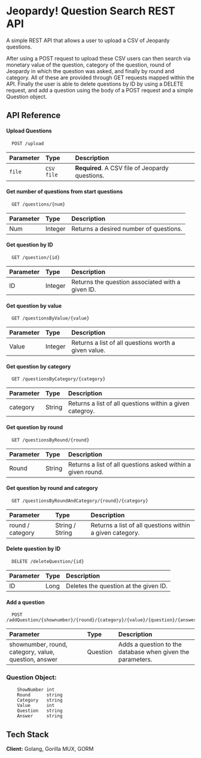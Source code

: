 
# Jeopardy! Question Search REST API

A simple REST API that allows a user to upload a CSV of Jeopardy questions.

After using a POST request to upload these CSV users can then search via monetary value of the question, category of the question, round of Jeopardy in which the question was asked, and finally by round and category. All of these are provided through GET requests mapped within the API. Finally the user is able to delete questions by ID by using a DELETE request, and add a question using the body of a POST request and a simple Question object.



## API Reference

#### Upload Questions

```http
  POST /upload
```

| Parameter | Type     | Description                |
| :-------- | :------- | :------------------------- |
| `file` | `CSV file` | **Required**. A CSV file of Jeopardy questions.|

#### Get number of questions from start questions

```http
  GET /questions/{num}
```

| Parameter | Type     | Description                       |
| :-------- | :------- | :-------------------------------- |
| Num      | Integer |Returns a desired number of questions.
#### Get question by ID

```http
  GET /question/{id}
```

| Parameter | Type     | Description                       |
| :-------- | :------- | :-------------------------------- |
| ID      | Integer |Returns the question associated with a given ID.

#### Get question by value

```http
  GET /questionsByValue/{value}
```

| Parameter | Type     | Description                       |
| :-------- | :------- | :-------------------------------- |
| Value      | Integer |Returns a list of all questions worth a given value.

#### Get question by category

```http
  GET /questionsByCategory/{category}
```

| Parameter | Type     | Description                       |
| :-------- | :------- | :-------------------------------- |
| category      | String |Returns a list of all questions within a given categroy.

#### Get question by round

```http
  GET /questionsByRound/{round}
```

| Parameter | Type     | Description                       |
| :-------- | :------- | :-------------------------------- |
| Round      | String |Returns a list of all questions asked within a given round.

#### Get question by round and category

```http
  GET /questionsByRoundAndCategory/{round}/{category}
```

| Parameter | Type     | Description                       |
| :-------- | :------- | :-------------------------------- |
| round / category      | String / String|Returns a list of all questions within a given category.

#### Delete question by ID

```http
  DELETE /deleteQuestion/{id}
```

| Parameter | Type     | Description                       |
| :-------- | :------- | :-------------------------------- |
| ID      | Long |Deletes the question at the given ID.

#### Add a question

```http
  POST /addQuestion/{shownumber}/{round}/{category}/{value}/{question}/{answer}
```

| Parameter | Type     | Description                       |
| :-------- | :------- | :-------------------------------- |
| shownumber, round, category, value, question, answer     | Question |Adds a question to the database when given the parameters.

### Question Object:

```
    ShowNumber int    
	Round      string 
	Category   string 
	Value      int    
	Question   string 
	Answer     string 
```

  
## Tech Stack

**Client:** Golang, Gorilla MUX, GORM

  
